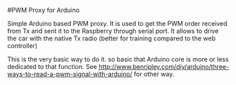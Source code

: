 #PWM Proxy for Arduino

Simple Arduino based PWM proxy. It is used to get the PWM order received from Tx and sent it to the Raspberry through serial port. 
It allows to drive the car with the native Tx radio (better for training compared to the web controller)

This is the very basic way to do it. so basic that Arduino core is more or less dedicated to that function. 
See http://www.benripley.com/diy/arduino/three-ways-to-read-a-pwm-signal-with-arduino/ for other way.

